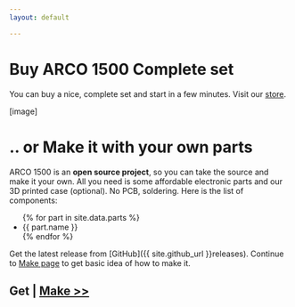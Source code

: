 ```yaml
---
layout: default

---
```


# Buy ARCO 1500 Complete set

You can buy a nice, complete set and start in a few minutes. Visit our <a href="{{ site.shop_url }}">store</a>.

[image]

# .. or Make it with your own parts

ARCO 1500 is an **open source project**, so you can take the source and make it your own. All you need is some affordable electronic parts and our 3D printed case (optional). No PCB, soldering. Here is the list of components: 

<ul>
    {% for part in site.data.parts %}
        <li> {{ part.name }} </li>
    {% endfor %}
</ul>

Get the latest release from [GitHub]({{ site.github_url }}releases). Continue to [Make page](/make.html) to get basic idea of how to make it.


## Get | [Make >>](/make.html)
